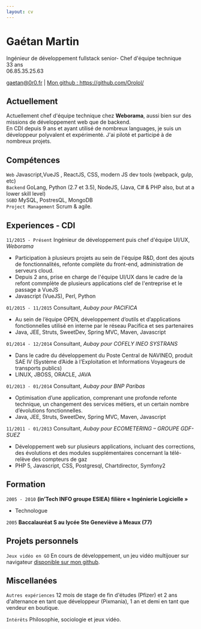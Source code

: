 ```yaml
---
layout: cv
---
```


# Gaétan Martin

Ingénieur de développement fullstack senior- Chef d'équipe technique  
33 ans  
06.85.35.25.63

<div id="webaddress">
<a href="mailto:gaetan@0r0.fr">gaetan@0r0.fr</a>
| <a href="https://github.com/Orolol/">Mon github : https://github.com/Orolol/</a>
</div>

## Actuellement

Actuellement chef d'équipe technique chez **Weborama**, aussi bien sur des missions de développement web que de backend.  
En CDI depuis 9 ans et ayant utilisé de nombreux languages, je suis un développeur polyvalent et expérimenté. J'ai piloté et participé à de nombreux projets.

## Compétences

`Web` Javascript,VueJS , ReactJS, CSS, modern JS dev tools (webpack, gulp, etc)  
`Backend` GoLang, Python (2.7 et 3.5), NodeJS, (Java, C# & PHP also, but at a lower skill level)  
`SGBD` MySQL, PostresQL, MongoDB  
`Project Management` Scrum & agile.

## Experiences - CDI

`11/2015 - Présent`
Ingénieur de développement puis chef d'équipe UI/UX, _Weborama_

- Participation à plusieurs projets au sein de l'équipe R&D, dont des ajouts de fonctionnalités, refonte complète du front-end, administration de serveurs cloud.
- Depuis 2 ans, prise en charge de l'équipe UI/UX dans le cadre de la refont commplète de plusieurs applications clef de l'entreprise et le passage a VueJS
- Javascript (VueJS), Perl, Python

`01/2015 - 11/2015`
Consultant, _Aubay pour PACIFICA_

- Au sein de l’équipe OPEN, développement d’outils et d’applications fonctionnelles utilisé en interne par le réseau Pacifica et ses partenaires
- Java, JEE, Struts, SweetDev, Spring MVC, Maven, Javascript

`01/2014 - 12/2014`
Consultant, _Aubay pour COFELY INEO SYSTRANS_

- Dans le cadre du développement du Poste Central de NAVINEO, produit SAE IV (Système d’Aide à l’Exploitation et Informations Voyageurs de transports publics)
- LINUX, JBOSS, ORACLE, JAVA

`01/2013 - 01/2014`
Consultant, _Aubay pour BNP Paribas_

- Optimisation d’une application, comprenant une profonde refonte technique, un changement des services métiers, et un certain nombre d’évolutions fonctionnelles.
- Java, JEE, Struts, SweetDev, Spring MVC, Maven, Javascript

`11/2011 - 01/2013`
Consultant, _Aubay pour ECOMETERING – GROUPE GDF-SUEZ_

- Développement web sur plusieurs applications, incluant des corrections, des évolutions et des modules supplémentaires concernant la télé-relève des compteurs de gaz
- PHP 5, Javascript, CSS, Postgresql, Chartdirector, Symfony2

## Formation

`2005 - 2010`
**(in’Tech INFO groupe ESIEA) filière « Ingénierie Logicielle »**

- Technologue

`2005`
**Baccalauréat S au lycée Ste Geneviève à Meaux (77)**

## Projets personnels

`Jeux vidéo en GO`
En cours de développement, un jeu vidéo multijouer sur navigateur [disponible sur mon github](https://github.com/Orolol/gogame).

## Miscellanées

`Autres expériences`
12 mois de stage de fin d'études (Pfizer) et 2 ans d'alternance en tant que développeur (Pixmania), 1 an et demi en tant que vendeur en boutique.

`Intérêts`
Philosophie, sociologie et jeux vidéo.
